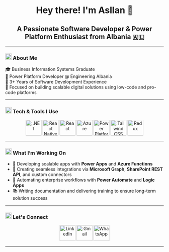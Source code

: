 <h1 align="center">Hey there! I'm Asllan 👋</h1>
<h2 align="center">A Passionate Software Developer & Power Platform Enthusiast from Albania 🇦🇱</h2>

---

<h3><img src="https://img.icons8.com/?size=512&id=gjtC5fF62hHM&format=png" width="20"/> About Me</h3>

🎓 Business Information Systems Graduate  
💼 Power Platform Developer @ Engineering Albania  
🧠 3+ Years of Software Development Experience  
🚀 Focused on building scalable digital solutions using low-code and pro-code platforms

---

<h3><img src="https://img.icons8.com/?size=512&id=gjtC5fF62hHM&format=png" width="20"/> Tech & Tools I Use</h3>

<p align="center">
   <img src="https://img.icons8.com/?size=512&id=wpZmKzk11AzJ&format=png" width="50" title=".NET" />
   <img src="https://img.icons8.com/color/48/react-native.png" width="50" title="React Native" />
   <img src="https://img.icons8.com/?size=1x&id=SGjNxXDtXLXE&format=png" width="50" title="React" />
   <img src="https://img.icons8.com/?size=512&id=55251&format=png" width="50" title="Azure" />
   <img src="https://img.icons8.com/?size=512&id=OU2ddOKw840K&format=png" width="50" title="Power Platform" />
   <img src="https://img.icons8.com/color/48/tailwindcss.png" width="50" title="Tailwind CSS" />
   <img src="https://img.icons8.com/color/48/redux.png" width="50" title="Redux" />
</p>

---

<h3><img src="https://img.icons8.com/?size=512&id=rT0QUnswQvfg&format=png" width="20"/> What I’m Working On</h3>

- 🧩 Developing scalable apps with **Power Apps** and **Azure Functions**
- 🔗 Creating seamless integrations via **Microsoft Graph**, **SharePoint REST API**, and custom connectors
- 🔄 Automating enterprise workflows with **Power Automate** and **Logic Apps**
- 📚 Writing documentation and delivering training to ensure long-term solution success
<!--- 📱 Building mobile and web apps with **React**, **.NET**, and **React Native**-->


---

<h3><img src="https://img.icons8.com/?size=512&id=55251&format=png" width="20"/> Let's Connect</h3>

<p align="center">
  <a href="https://www.linkedin.com/in/asllan-makaj-195a97214/" target="_blank"><img src="https://img.icons8.com/color/48/linkedin.png" width="50" title="LinkedIn"/></a>
  <a href="mailto:animakaj7@gmail.com" target="_blank"><img src="https://img.icons8.com/color/48/gmail--v1.png" width="50" title="Gmail"/></a>
  <a href="https://wa.me/355693744982" target="_blank"><img src="https://img.icons8.com/color/48/whatsapp--v1.png" width="50" title="WhatsApp"/></a>
</p>

---

<!--
✨ asllanmakaj7/asllanmakaj7 is a special repository because its README.md appears on your GitHub profile.
-->
